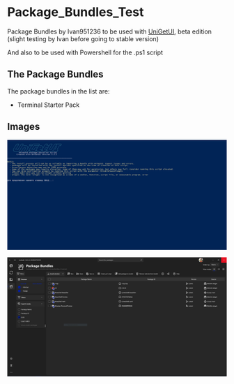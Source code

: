 # Package_Bundles_Test
Package Bundles by Ivan951236 to be used with [UniGetUI](https://github.com/marticliment/UniGetUI), beta edition (slight testing by Ivan before going to stable version)

And also to be used with Powershell for the .ps1 script

## The Package Bundles

The package bundles in the list are:

* Terminal Starter Pack

## Images

![Powershell Instance of the package bundle for Terminal Starter Pack](https://github.com/Ivan951236/Package_Bundles/blob/main/gallery/Powershell%20Script%20(Terminal%20Starter%20Pack).PNG?raw=true)

![Importing the bundle in UniGetUI](https://github.com/Ivan951236/Package_Bundles/blob/main/gallery/UniGetUI%20Bundle%20(Terminal%20Starter%20Pack).PNG?raw=true)
